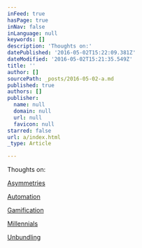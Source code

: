 ```yaml
---
inFeed: true
hasPage: true
inNav: false
inLanguage: null
keywords: []
description: 'Thoughts on:'
datePublished: '2016-05-02T15:22:09.381Z'
dateModified: '2016-05-02T15:21:35.549Z'
title: ''
author: []
sourcePath: _posts/2016-05-02-a.md
published: true
authors: []
publisher:
  name: null
  domain: null
  url: null
  favicon: null
starred: false
url: a/index.html
_type: Article

---
```

Thoughts on:

[Asymmetries][0]

[Automation][1]

[Gamification][2]

[Millennials][3]

[Unbundling][4]

[0]: https://medium.com/@ollyjrobinson/on-asymmetries-d8a2d2abbce2#.7gfj9wr7o
[1]: https://medium.com/@ollyjrobinson/on-automation-9eae1af7d83f#.lq9rdvlzf
[2]: https://medium.com/@ollyjrobinson/on-gamification-ca3465858807#.6ufhxn8b1
[3]: https://medium.com/@ollyjrobinson/on-millennials-86d84db6f1cf#.ghh4x2iuu
[4]: https://medium.com/@ollyjrobinson/on-unbundling-e97574545593#.qrs81iau7